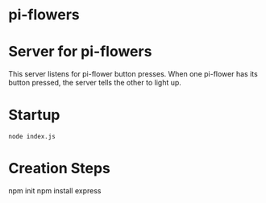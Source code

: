 # pi-flowers

# Server for pi-flowers

This server listens for pi-flower button presses. When one pi-flower has its button pressed, the server tells the other to light up.

# Startup

`node index.js`

# Creation Steps

npm init
npm install express

